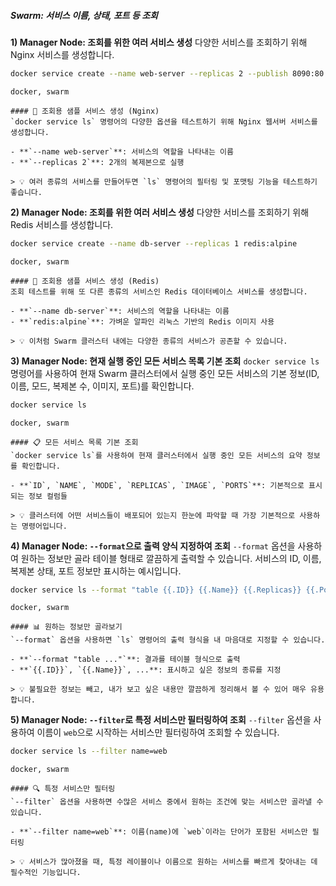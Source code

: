 ##### Swarm: 서비스 이름, 상태, 포트 등 조회 #####

**1) Manager Node: 조회를 위한 여러 서비스 생성**
다양한 서비스를 조회하기 위해 Nginx 서비스를 생성합니다.

```bash
docker service create --name web-server --replicas 2 --publish 8090:80 nginx
```

```tech
docker, swarm
```

```desc
#### 🚀 조회용 샘플 서비스 생성 (Nginx)
`docker service ls` 명령어의 다양한 옵션을 테스트하기 위해 Nginx 웹서버 서비스를 생성합니다.

- **`--name web-server`**: 서비스의 역할을 나타내는 이름
- **`--replicas 2`**: 2개의 복제본으로 실행

> 💡 여러 종류의 서비스를 만들어두면 `ls` 명령어의 필터링 및 포맷팅 기능을 테스트하기 좋습니다.
```

**2) Manager Node: 조회를 위한 여러 서비스 생성**
다양한 서비스를 조회하기 위해 Redis 서비스를 생성합니다.

```bash
docker service create --name db-server --replicas 1 redis:alpine
```

```tech
docker, swarm
```

```desc
#### 🚀 조회용 샘플 서비스 생성 (Redis)
조회 테스트를 위해 또 다른 종류의 서비스인 Redis 데이터베이스 서비스를 생성합니다.

- **`--name db-server`**: 서비스의 역할을 나타내는 이름
- **`redis:alpine`**: 가벼운 알파인 리눅스 기반의 Redis 이미지 사용

> 💡 이처럼 Swarm 클러스터 내에는 다양한 종류의 서비스가 공존할 수 있습니다.
```

**3) Manager Node: 현재 실행 중인 모든 서비스 목록 기본 조회**
`docker service ls` 명령어를 사용하여 현재 Swarm 클러스터에서 실행 중인 모든 서비스의 기본 정보(ID, 이름, 모드, 복제본 수, 이미지, 포트)를 확인합니다.

```bash
docker service ls
```

```tech
docker, swarm
```

```desc
#### 📋 모든 서비스 목록 기본 조회
`docker service ls`를 사용하여 현재 클러스터에서 실행 중인 모든 서비스의 요약 정보를 확인합니다.

- **`ID`, `NAME`, `MODE`, `REPLICAS`, `IMAGE`, `PORTS`**: 기본적으로 표시되는 정보 컬럼들

> 💡 클러스터에 어떤 서비스들이 배포되어 있는지 한눈에 파악할 때 가장 기본적으로 사용하는 명령어입니다.
```

**4) Manager Node: `--format`으로 출력 양식 지정하여 조회**
`--format` 옵션을 사용하여 원하는 정보만 골라 테이블 형태로 깔끔하게 출력할 수 있습니다. 서비스의 ID, 이름, 복제본 상태, 포트 정보만 표시하는 예시입니다.

```bash
docker service ls --format "table {{.ID}} {{.Name}} {{.Replicas}} {{.Ports}}"
```

```tech
docker, swarm
```

```desc
#### 📊 원하는 정보만 골라보기
`--format` 옵션을 사용하면 `ls` 명령어의 출력 형식을 내 마음대로 지정할 수 있습니다.

- **`--format "table ..."`**: 결과를 테이블 형식으로 출력
- **`{{.ID}}`, `{{.Name}}`, ...**: 표시하고 싶은 정보의 종류를 지정

> 💡 불필요한 정보는 빼고, 내가 보고 싶은 내용만 깔끔하게 정리해서 볼 수 있어 매우 유용합니다.
```

**5) Manager Node: `--filter`로 특정 서비스만 필터링하여 조회**
`--filter` 옵션을 사용하여 이름이 `web`으로 시작하는 서비스만 필터링하여 조회할 수 있습니다.

```bash
docker service ls --filter name=web
```

```tech
docker, swarm
```

```desc
#### 🔍 특정 서비스만 필터링
`--filter` 옵션을 사용하면 수많은 서비스 중에서 원하는 조건에 맞는 서비스만 골라낼 수 있습니다.

- **`--filter name=web`**: 이름(name)에 `web`이라는 단어가 포함된 서비스만 필터링

> 💡 서비스가 많아졌을 때, 특정 레이블이나 이름으로 원하는 서비스를 빠르게 찾아내는 데 필수적인 기능입니다.
```